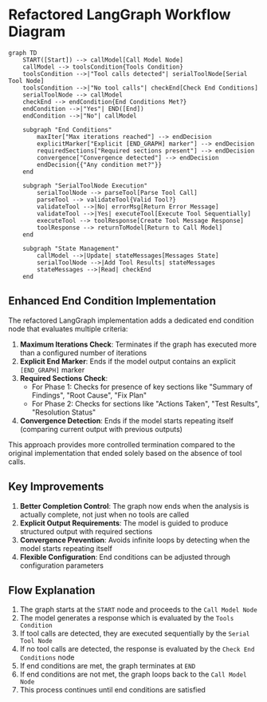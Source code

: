# Refactored LangGraph Workflow Diagram

```mermaid
graph TD
    START([Start]) --> callModel[Call Model Node]
    callModel --> toolsCondition{Tools Condition}
    toolsCondition -->|"Tool calls detected"| serialToolNode[Serial Tool Node]
    toolsCondition -->|"No tool calls"| checkEnd[Check End Conditions]
    serialToolNode --> callModel
    checkEnd --> endCondition{End Conditions Met?}
    endCondition -->|"Yes"| END([End])
    endCondition -->|"No"| callModel

    subgraph "End Conditions"
        maxIter["Max iterations reached"] --> endDecision
        explicitMarker["Explicit [END_GRAPH] marker"] --> endDecision
        requiredSections["Required sections present"] --> endDecision
        convergence["Convergence detected"] --> endDecision
        endDecision{{"Any condition met?"}}
    end

    subgraph "SerialToolNode Execution"
        serialToolNode --> parseTool[Parse Tool Call]
        parseTool --> validateTool{Valid Tool?}
        validateTool -->|No| errorMsg[Return Error Message]
        validateTool -->|Yes| executeTool[Execute Tool Sequentially]
        executeTool --> toolResponse[Create Tool Message Response]
        toolResponse --> returnToModel[Return to Call Model]
    end

    subgraph "State Management"
        callModel -->|Update| stateMessages[Messages State]
        serialToolNode -->|Add Tool Results| stateMessages
        stateMessages -->|Read| checkEnd
    end
```

## Enhanced End Condition Implementation

The refactored LangGraph implementation adds a dedicated end condition node that evaluates multiple criteria:

1. **Maximum Iterations Check**: Terminates if the graph has executed more than a configured number of iterations
2. **Explicit End Marker**: Ends if the model output contains an explicit `[END_GRAPH]` marker
3. **Required Sections Check**: 
   - For Phase 1: Checks for presence of key sections like "Summary of Findings", "Root Cause", "Fix Plan"
   - For Phase 2: Checks for sections like "Actions Taken", "Test Results", "Resolution Status"
4. **Convergence Detection**: Ends if the model starts repeating itself (comparing current output with previous outputs)

This approach provides more controlled termination compared to the original implementation that ended solely based on the absence of tool calls.

## Key Improvements

1. **Better Completion Control**: The graph now ends when the analysis is actually complete, not just when no tools are called
2. **Explicit Output Requirements**: The model is guided to produce structured output with required sections
3. **Convergence Prevention**: Avoids infinite loops by detecting when the model starts repeating itself
4. **Flexible Configuration**: End conditions can be adjusted through configuration parameters

## Flow Explanation

1. The graph starts at the `START` node and proceeds to the `Call Model Node`
2. The model generates a response which is evaluated by the `Tools Condition`
3. If tool calls are detected, they are executed sequentially by the `Serial Tool Node`
4. If no tool calls are detected, the response is evaluated by the `Check End Conditions` node
5. If end conditions are met, the graph terminates at `END`
6. If end conditions are not met, the graph loops back to the `Call Model Node`
7. This process continues until end conditions are satisfied

